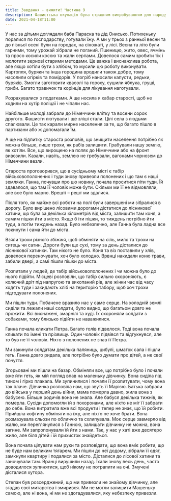 ```yaml
---
title: Завдання - вижити! Частина 9 
description: Фашистська окупація була страшним випробуванням для народу України. Окупанти знищували військовополонених і мирних жителів. По всій Україні були розкидані табори для військовополонених, концтабори для мирних жителів, тисячі дітей залишилися без батьків та будь - якої допомоги.
date: 2021-04-18T11:00
---
```


У нас за дітьми доглядали баба Параска та дід Онисько. Потихеньку поралися по господарству, готували їжу. А ми у трьох з ранньої весни та до пізньої осені були на городах, на сіножаті, у лісі. Весна та літо були гарними, тому урожай зібрали не поганий. Пшеницю, жито, овес, ячмінь та просо косили косою та жали серпами. Довелося самим зробити тік і молотити зернові старими методами. Це важка і виснажлива робота, але якщо хотіли бути з хлібом, то мусили цю роботу виконувати. Картопля, буряки та інша городина вродили також добре, тому насолили огірків та помідорів. У погріб наносили капусти, редьки, буряків. Змогли заготовити квасолі та гороху, сушили яблука, груші, гриби. Багато травичок та корінців для лікування наготували.

Розрахувалися з податками. А ще носила я хабар старості, щоб не ходили на хутір поліцаї і не чіпали нас. 

Найбільше молоді забрали до Німеччини влітку та восени сорок другого. Фашисти лютували і ще зліші стали. Цілі села з людьми спалювали. Це так карали мирне населення за те, що багато пішло в партизани або ж допомагали їм. 

А ще на підпитку староста розповів, що знищити населення потрібно як можна більше, лише трохи, як рабів залишити. Грабували нашу землю, як хотіли. Все, що вирощено на полях до Німеччини або на фронт вивозили. Казали, навіть, землею не гребували, вагонами чорнозем до Німеччини везли. 

Староста проговорився, що в сусідньому місті є табір військовополонених і туди знову привезли полонених і що там є наші земляки. Ганна, почувши про цю новину, почала проситися піти туди. Їй здавалося, що там  її чоловік може бути. Скільки ми її не відмовляли, але все було марно. Врешті – решт ми здалися. 

Після того, як майже всі роботи на полі були завершені ми зібралися в дорогу. Було вирішено лісовими дорогами дістатися до лісникової хатини, що була за декілька кілометрів від міста, залишити там коня, а самим пішки йти в місто. Якщо б іти пішки, то тиждень потрібно йти туди, а потім тиждень назад. Було небезпечно, але Ганна була ладна все покинути і сама йти до міста. 

Взяли трохи різного збіжжя, щоб обміняти на сіль, мило та трохи на ситець чи сатин. Дороги були ще сухі, тому за день дісталися до лісникової хатинки. Там нікого не було. Коня та віз поставили у хлів, довелося переночувати, хоч було холодно. Врвнці накидали  коню трави, забили двері, а самі пішли пішки до міста. 

Розпитали у людей, де табір військовополонених і чи можна було до нього підійти. Місцеві розповіли, що табір сильно охороняють, є колючий дріт під напругою та викопаний рів, але жінки час від часу ходять туди і закидають хліб на територію табору, щоб хоч трохи підгодувати полонених. 

Ми пішли туди. Побачене вразило нас у саме серце. На холодній землі сиділи та лежали наші солдати, було видно, що багатьом довго не прожити. Всі виснажені, змарнілі та худі. Їх охороняли солдати з собаками, тому близько підійти не наважилися. 

Ганна почала кликати Петра. Багато голів підвелося. Тоді вона почала кликати по імені та прізвищу. Один чоловік підвівся та відгукнувся, але то був не її чоловік. Ніхто з полонених не знав її Петра.

Ми закинули солдатам декілька паляниць, цибулі, шматок сала і пішли геть. Ганна довго ридала, але потрібно було думати про дітей, а не свої почуття. 

Згорьовані ми пішли на базар. Обміняли все, що потрібно було і почали вже йти геть, як мій погляд впав на маленьку дівчинку. Вона сиділа під тином і гірко плакала. Ми зупинилися і почали її розпитувати, чому вона так плаче. Дівчинка розповіла нам, що звуть її Марією. Батька забрали до війська у перший день війни, мама померла давно, жила вона з бабусею. Більше родичів вона не знала. Але бабуся декілька тижнів, як померла. Сусіди допомогли їй з похоронами, але ніхто не міг її забрати до себе. Вона витратила вже всі продукти і тепер не знає, що їй робити. Прийшла кофтину обміняти на їжу, але ніхто не хоче брати. Вона розмазувала сльози по обличчю та схлипувала. Моє серце завмерло від жалю, ми переглянулися з Ганною, залишати дівчинку не можна, вона загине. Ми запропонували їй йти з нами. Так, у нас у хаті вже десятеро жило, але біля дітей і їй прихисток знайдеться. 

Вона почала цілувати нам руки та розповідати, що вона вміє робити, що не буде нам великим тягарем. Ми пішли до неї додому, зібрали її одяг, замкнули квартиру і подалися за місто. Дісталися до лісової хатини та заночували там. Вранці вирушили назад. Їхали знову весь день, часто доводилося зупинятися, щоб нікому не потрапити на очі. Змучені дісталися хутора. 

Степан був розсерджений, що ми привезли не знайому дівчинку, але згадав свої митарства і змирився. Ми не могли залишити Машеньку самою, але ні вона, ні ми не здогадувалися, яку небезпеку привезли.

